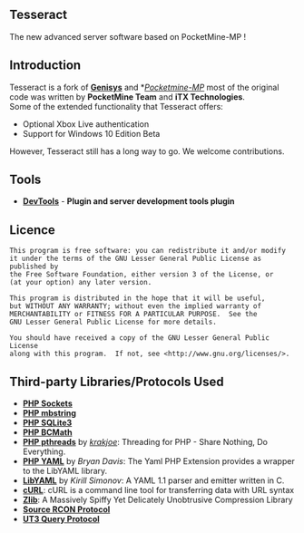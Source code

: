 Tesseract 
-------------
The new advanced server software based on PocketMine-MP !

Introduction
-------------
Tesseract is a fork of **[Genisys](https://github.com/iTXTech/Genisys)** and **[Pocketmine-MP](http://github.com/pmmp/PocketMine-MP/)* most of the original code was written by **PocketMine Team** and **iTX Technologies**.<br>
Some of the extended functionality that Tesseract offers:

* Optional Xbox Live authentication
* Support for Windows 10 Edition Beta

However, Tesseract still has a long way to go. We welcome contributions.

Tools
-------------
* **[DevTools](https://github.com/PocketMine/DevTools)** - **Plugin and server development tools plugin**

Licence
-------------

	This program is free software: you can redistribute it and/or modify
	it under the terms of the GNU Lesser General Public License as published by
	the Free Software Foundation, either version 3 of the License, or
	(at your option) any later version.

	This program is distributed in the hope that it will be useful,
	but WITHOUT ANY WARRANTY; without even the implied warranty of
	MERCHANTABILITY or FITNESS FOR A PARTICULAR PURPOSE.  See the
	GNU Lesser General Public License for more details.

	You should have received a copy of the GNU Lesser General Public License
	along with this program.  If not, see <http://www.gnu.org/licenses/>.

Third-party Libraries/Protocols Used
-------------
* __[PHP Sockets](http://php.net/manual/en/book.sockets.php)__
* __[PHP mbstring](http://php.net/manual/en/book.mbstring.php)__
* __[PHP SQLite3](http://php.net/manual/en/book.sqlite3.php)__
* __[PHP BCMath](http://php.net/manual/en/book.bc.php)__
* __[PHP pthreads](http://pthreads.org/)__ by _[krakjoe](https://github.com/krakjoe)_: Threading for PHP - Share Nothing, Do Everything.
* __[PHP YAML](https://code.google.com/p/php-yaml/)__ by _Bryan Davis_: The Yaml PHP Extension provides a wrapper to the LibYAML library.
* __[LibYAML](http://pyyaml.org/wiki/LibYAML)__ by _Kirill Simonov_: A YAML 1.1 parser and emitter written in C.
* __[cURL](http://curl.haxx.se/)__: cURL is a command line tool for transferring data with URL syntax
* __[Zlib](http://www.zlib.net/)__: A Massively Spiffy Yet Delicately Unobtrusive Compression Library
* __[Source RCON Protocol](https://developer.valvesoftware.com/wiki/Source_RCON_Protocol)__
* __[UT3 Query Protocol](http://wiki.unrealadmin.org/UT3_query_protocol)__

